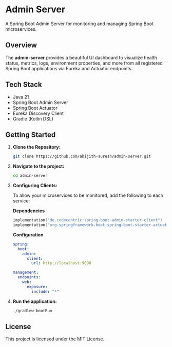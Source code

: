 # Admin Server

A Spring Boot Admin Server for monitoring and managing Spring Boot microservices.

## Overview

The **admin-server** provides a beautiful UI dashboard to visualize health status, metrics, logs, environment properties, and more from all registered Spring Boot applications via Eureka and Actuator endpoints.

## Tech Stack

- Java 21
- Spring Boot Admin Server
- Spring Boot Actuator
- Eureka Discovery Client
- Gradle (Kotlin DSL)

## Getting Started

1.  **Clone the Repository:**

    ```bash
    git clone https://github.com/abijith-suresh/admin-server.git
    ```

2.  **Navigate to the project:**

    ```bash
    cd admin-server
    ```

3.  **Configuring Clients:**

    To allow your microservices to be monitored, add the following to each service:

    **Dependencies**

    ```kotlin
    implementation("de.codecentric:spring-boot-admin-starter-client")
    implementation("org.springframework.boot:spring-boot-starter-actuator")
    ```

    **Configuration**

    ```yaml
    spring:
      boot:
        admin:
          client:
            url: http://localhost:9090

    management:
      endpoints:
        web:
          exposure:
            include: "*"
    ```

4.  **Run the application:**

    ```bash
    ./gradlew bootRun
    ```

## License

This project is licensed under the MIT License.
